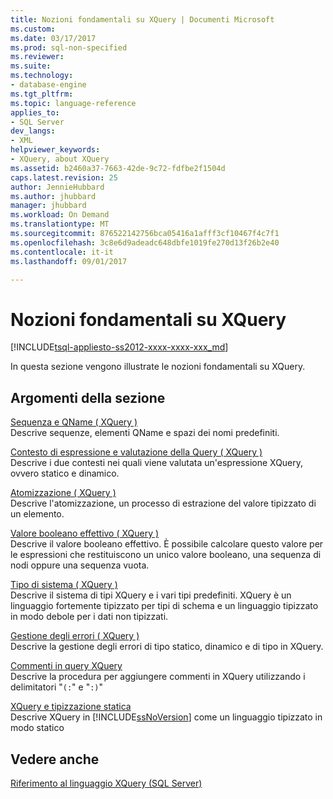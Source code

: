 ```yaml
---
title: Nozioni fondamentali su XQuery | Documenti Microsoft
ms.custom: 
ms.date: 03/17/2017
ms.prod: sql-non-specified
ms.reviewer: 
ms.suite: 
ms.technology:
- database-engine
ms.tgt_pltfrm: 
ms.topic: language-reference
applies_to:
- SQL Server
dev_langs:
- XML
helpviewer_keywords:
- XQuery, about XQuery
ms.assetid: b2460a37-7663-42de-9c72-fdfbe2f1504d
caps.latest.revision: 25
author: JennieHubbard
ms.author: jhubbard
manager: jhubbard
ms.workload: On Demand
ms.translationtype: MT
ms.sourcegitcommit: 876522142756bca05416a1afff3cf10467f4c7f1
ms.openlocfilehash: 3c8e6d9adeadc648dbfe1019fe270d13f26b2e40
ms.contentlocale: it-it
ms.lasthandoff: 09/01/2017

---
```

# <a name="xquery-basics"></a>Nozioni fondamentali su XQuery
[!INCLUDE[tsql-appliesto-ss2012-xxxx-xxxx-xxx_md](../includes/tsql-appliesto-ss2012-xxxx-xxxx-xxx-md.md)]

  In questa sezione vengono illustrate le nozioni fondamentali su XQuery.  
  
## <a name="in-this-section"></a>Argomenti della sezione  
 [Sequenza e QName &#40; XQuery &#41;](../xquery/sequence-and-qnames-xquery.md)  
 Descrive sequenze, elementi QName e spazi dei nomi predefiniti.  
  
 [Contesto di espressione e valutazione della Query &#40; XQuery &#41;](../xquery/expression-context-and-query-evaluation-xquery.md)  
 Descrive i due contesti nei quali viene valutata un'espressione XQuery, ovvero statico e dinamico.  
  
 [Atomizzazione &#40; XQuery &#41;](../xquery/atomization-xquery.md)  
 Descrive l'atomizzazione, un processo di estrazione del valore tipizzato di un elemento.  
  
 [Valore booleano effettivo &#40; XQuery &#41;](../xquery/effective-boolean-value-xquery.md)  
 Descrive il valore booleano effettivo. È possibile calcolare questo valore per le espressioni che restituiscono un unico valore booleano, una sequenza di nodi oppure una sequenza vuota.  
  
 [Tipo di sistema &#40; XQuery &#41;](../xquery/type-system-xquery.md)  
 Descrive il sistema di tipi XQuery e i vari tipi predefiniti. XQuery è un linguaggio fortemente tipizzato per tipi di schema e un linguaggio tipizzato in modo debole per i dati non tipizzati.  
  
 [Gestione degli errori &#40; XQuery &#41;](../xquery/error-handling-xquery.md)  
 Descrive la gestione degli errori di tipo statico, dinamico e di tipo in XQuery.  
  
 [Commenti in query XQuery](../xquery/comments-in-xquery.md)  
 Descrive la procedura per aggiungere commenti in XQuery utilizzando i delimitatori "`(:`" e "`:)`"  
  
 [XQuery e tipizzazione statica](../xquery/xquery-and-static-typing.md)  
 Descrive XQuery in [!INCLUDE[ssNoVersion](../includes/ssnoversion-md.md)] come un linguaggio tipizzato in modo statico  
  
## <a name="see-also"></a>Vedere anche  
 [Riferimento al linguaggio XQuery &#40;SQL Server&#41;](../xquery/xquery-language-reference-sql-server.md)  
  
  

